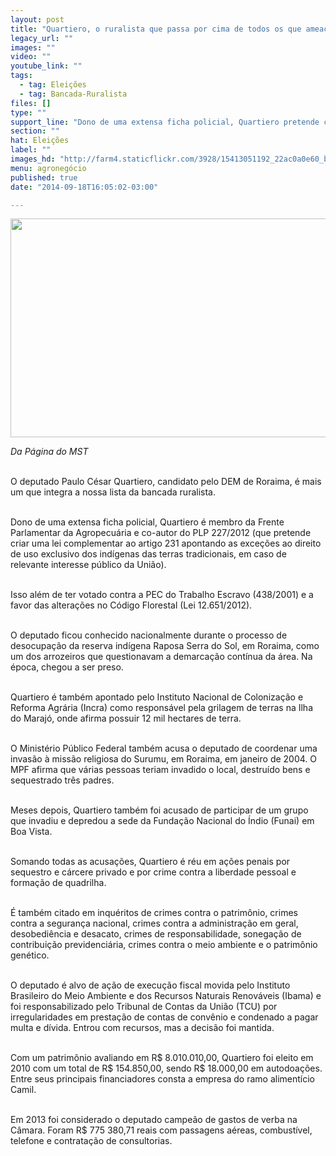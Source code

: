 ```yaml
---
layout: post
title: "Quartiero, o ruralista que passa por cima de todos os que ameaçam seus interesses"
legacy_url: ""
images: ""
video: ""
youtube_link: ""
tags:
  - tag: Eleições
  - tag: Bancada-Ruralista
files: []
type: ""
support_line: "Dono de uma extensa ficha policial, Quartiero pretende criar uma lei apontando as exceções ao direito de uso exclusivo das terras indígenas."
section: ""
hat: Eleições
label: ""
images_hd: "http://farm4.staticflickr.com/3928/15413051192_22ac0a0e60_b.jpg"
menu: agronegócio
published: true
date: "2014-09-18T16:05:02-03:00"

---
```

<p><img alt="" height="350" src="http://farm4.staticflickr.com/3928/15413051192_22ac0a0e60_b.jpg" width="600" /></p>

<p><em>Da P&aacute;gina do MST</em></p>

<p><br />
O deputado Paulo C&eacute;sar Quartiero, candidato pelo DEM de Roraima, &eacute; mais um que integra a nossa lista da bancada ruralista.</p>

<p><br />
Dono de uma extensa ficha policial, Quartiero &eacute; membro da Frente Parlamentar da Agropecu&aacute;ria e co-autor do PLP 227/2012 (que pretende criar uma lei complementar ao artigo 231 apontando as exce&ccedil;&otilde;es ao direito de uso exclusivo dos ind&iacute;genas das terras tradicionais, em caso de relevante interesse p&uacute;blico da Uni&atilde;o).</p>

<p><br />
Isso al&eacute;m de ter votado contra a PEC do Trabalho Escravo (438/2001) e a favor das altera&ccedil;&otilde;es no C&oacute;digo Florestal (Lei 12.651/2012).</p>

<p><br />
O deputado ficou conhecido nacionalmente durante o processo de desocupa&ccedil;&atilde;o da reserva ind&iacute;gena Raposa Serra do Sol, em Roraima, como um dos arrozeiros que questionavam a demarca&ccedil;&atilde;o cont&iacute;nua da &aacute;rea. Na &eacute;poca, chegou a ser preso.</p>

<p><br />
Quartiero &eacute; tamb&eacute;m apontado pelo Instituto Nacional de Coloniza&ccedil;&atilde;o e Reforma Agr&aacute;ria (Incra) como respons&aacute;vel pela grilagem de terras na Ilha do Maraj&oacute;, onde afirma possuir 12 mil hectares de terra. &nbsp;</p>

<p><br />
O Minist&eacute;rio P&uacute;blico Federal tamb&eacute;m acusa o deputado de coordenar uma invas&atilde;o &agrave; miss&atilde;o religiosa do Surumu, em Roraima, em janeiro de 2004. O MPF afirma que v&aacute;rias pessoas teriam invadido o local, destru&iacute;do bens e sequestrado tr&ecirc;s padres.</p>

<p><br />
Meses depois, Quartiero tamb&eacute;m foi acusado de participar de um grupo que invadiu e depredou a sede da Funda&ccedil;&atilde;o Nacional do &Iacute;ndio (Funai) em Boa Vista.</p>

<p><br />
Somando todas as acusa&ccedil;&otilde;es, Quartiero &eacute; r&eacute;u em a&ccedil;&otilde;es penais por sequestro e c&aacute;rcere privado e por crime contra a liberdade pessoal e forma&ccedil;&atilde;o de quadrilha.</p>

<p><br />
&Eacute; tamb&eacute;m citado em inqu&eacute;ritos de crimes contra o patrim&ocirc;nio, crimes contra a seguran&ccedil;a nacional, crimes contra a administra&ccedil;&atilde;o em geral, desobedi&ecirc;ncia e desacato, crimes de responsabilidade, sonega&ccedil;&atilde;o de contribui&ccedil;&atilde;o previdenci&aacute;ria, crimes contra o meio ambiente e o patrim&ocirc;nio gen&eacute;tico.</p>

<p><br />
O deputado &eacute; alvo de a&ccedil;&atilde;o de execu&ccedil;&atilde;o fiscal movida pelo Instituto Brasileiro do Meio Ambiente e dos Recursos Naturais Renov&aacute;veis (Ibama) e foi responsabilizado pelo Tribunal de Contas da Uni&atilde;o (TCU) por irregularidades em presta&ccedil;&atilde;o de contas de conv&ecirc;nio e condenado a pagar multa e d&iacute;vida. Entrou com recursos, mas a decis&atilde;o foi mantida.&nbsp;</p>

<p><br />
Com um patrim&ocirc;nio avaliando em R$ 8.010.010,00, Quartiero foi eleito em 2010 com um total de R$ 154.850,00, sendo R$ 18.000,00 em autodoa&ccedil;&otilde;es. Entre seus principais financiadores consta a empresa do ramo aliment&iacute;cio Camil.&nbsp;</p>

<p><br />
Em 2013 foi considerado o deputado campe&atilde;o de gastos de verba na C&acirc;mara. Foram R$ 775 380,71 reais com passagens a&eacute;reas, combust&iacute;vel, telefone e contrata&ccedil;&atilde;o de consultorias.</p>
